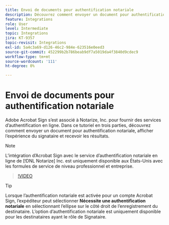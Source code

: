 ```yaml
---
title: Envoi de documents pour authentification notariale
description: Découvrez comment envoyer un document pour authentification notariale
feature: Integrations
role: User
level: Intermediate
topic: Integrations
jira: KT-9357
topic-revisit: Integrations
exl-id: 5a4c3a69-d126-46c2-984e-623516e0eed3
source-git-commit: 452299b2b786beab9df7a5019da4f3840d9cdec9
workflow-type: tm+mt
source-wordcount: '111'
ht-degree: 0%

---
```


# Envoi de documents pour authentification notariale

Adobe Acrobat Sign s’est associé à Notarize, Inc. pour fournir des services d’authentification en ligne. Dans ce tutoriel en trois parties, découvrez comment envoyer un document pour authentification notariale, afficher l’expérience du signataire et recevoir les résultats.

>[!NOTE]
>
>L’intégration d’Acrobat Sign avec le service d’authentification notariale en ligne de [!DNL Notarize] Inc. est uniquement disponible aux États-Unis avec les formules de service de niveau professionnel et entreprise.

>[!VIDEO](https://video.tv.adobe.com/v/341029?quality=12&learn=on&hidetitle=true)

>[!TIP]
>
>Lorsque l’authentification notariale est activée pour un compte Acrobat Sign, l’expéditeur peut sélectionner **Nécessite une authentification notariale** en sélectionnant l’ellipse sur le côté droit de l’enregistrement du destinataire. L’option d’authentification notariale est uniquement disponible pour les destinataires ayant le rôle de Signataire.
